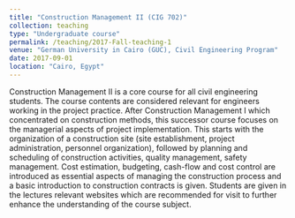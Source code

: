 ```yaml
---
title: "Construction Management II (CIG 702)"
collection: teaching
type: "Undergraduate course"
permalink: /teaching/2017-Fall-teaching-1
venue: "German University in Cairo (GUC), Civil Engineering Program"
date: 2017-09-01
location: "Cairo, Egypt"
---
```



Construction Management II is a core course for all civil engineering students. The course contents are considered relevant for engineers working in the project practice. After Construction Management I which concentrated on construction methods, this successor course focuses on the managerial aspects of project implementation. This starts with the organization of a construction site (site establishment, project administration, personnel organization), followed by planning and scheduling of construction activities, quality management, safety management. Cost estimation, budgeting, cash-flow and cost control are introduced as essential aspects of managing the construction process and a basic introduction to construction contracts is given. Students are given in the lectures relevant websites which are recommended for visit to further enhance the understanding of the course subject.
